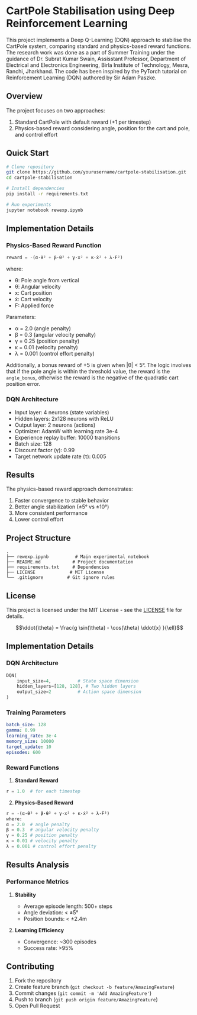 # CartPole Stabilisation using Deep Reinforcement Learning

This project implements a Deep Q-Learning (DQN) approach to stabilise the CartPole system, comparing standard and physics-based reward functions.
The research work was done as a part of Summer Training under the guidance of Dr. Subrat Kumar Swain, Assisstant Professor, Department of Electrical and Electronics Engineering, Birla Institute of Technology, Mesra, Ranchi, Jharkhand.
The code has been inspired by the PyTorch tutorial on Reinforcement Learning (DQN) authored by Sir Adam  Paszke.

## Overview

The project focuses on two approaches:
1. Standard CartPole with default reward (+1 per timestep)
2. Physics-based reward considering angle, position for the cart and pole, and control effort

## Quick Start

```bash
# Clone repository
git clone https://github.com/yourusername/cartpole-stabilisation.git
cd cartpole-stabilisation

# Install dependencies
pip install -r requirements.txt

# Run experiments
jupyter notebook rewexp.ipynb
```

## Implementation Details

### Physics-Based Reward Function

```python
reward = -(α·θ² + β·θ̇² + γ·x² + κ·ẋ² + λ·F²)
```

where:
- θ: Pole angle from vertical
- θ̇: Angular velocity
- x: Cart position
- ẋ: Cart velocity
- F: Applied force

Parameters:
- α = 2.0 (angle penalty)
- β = 0.3 (angular velocity penalty)
- γ = 0.25 (position penalty)
- κ = 0.01 (velocity penalty)
- λ = 0.001 (control effort penalty)

Additionally, a bonus reward of +5 is given when |θ| < 5°.
The logic involves that if the pole angle is within the threshold value, the reward is the `angle_bonus`, otherwise the reward is the negative of the quadratic cart position error.

### DQN Architecture
- Input layer: 4 neurons (state variables)
- Hidden layers: 2x128 neurons with ReLU
- Output layer: 2 neurons (actions)
- Optimizer: AdamW with learning rate 3e-4
- Experience replay buffer: 10000 transitions
- Batch size: 128
- Discount factor (γ): 0.99
- Target network update rate (τ): 0.005

## Results

The physics-based reward approach demonstrates:
1. Faster convergence to stable behavior
2. Better angle stabilization (±5° vs ±10°)
3. More consistent performance
4. Lower control effort

## Project Structure
```
.
├── rewexp.ipynb          # Main experimental notebook
├── README.md            # Project documentation
├── requirements.txt     # Dependencies
├── LICENSE             # MIT License
└── .gitignore         # Git ignore rules
```

## License

This project is licensed under the MIT License - see the [LICENSE](LICENSE) file for details.
```math
\ddot{\theta} = \frac{g \sin(\theta) - \cos(\theta) \ddot{x} }{\ell}
```

## Implementation Details

### DQN Architecture
```python
DQN(
    input_size=4,          # State space dimension
    hidden_layers=[128, 128], # Two hidden layers
    output_size=2          # Action space dimension
)
```

### Training Parameters
```yaml
batch_size: 128
gamma: 0.99
learning_rate: 3e-4
memory_size: 10000
target_update: 10
episodes: 600
```

### Reward Functions

1. **Standard Reward**
```python
r = 1.0  # for each timestep
```

2. **Physics-Based Reward**
```python
r = -(α·θ² + β·θ̇² + γ·x² + κ·ẋ² + λ·F²)
where:
α = 2.0  # angle penalty
β = 0.3  # angular velocity penalty
γ = 0.25 # position penalty
κ = 0.01 # velocity penalty
λ = 0.001 # control effort penalty
```

## Results Analysis

### Performance Metrics

1. **Stability**
   - Average episode length: 500+ steps
   - Angle deviation: < ±5°
   - Position bounds: < ±2.4m

2. **Learning Efficiency**
   - Convergence: ~300 episodes
   - Success rate: >95%

## Contributing

1. Fork the repository
2. Create feature branch (`git checkout -b feature/AmazingFeature`)
3. Commit changes (`git commit -m 'Add AmazingFeature'`)
4. Push to branch (`git push origin feature/AmazingFeature`)
5. Open Pull Request
